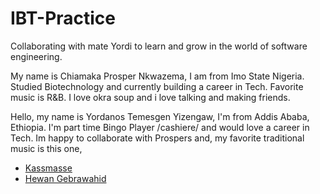 # IBT-Practice
Collaborating with mate Yordi to learn and grow in the world of software engineering. 

My name is Chiamaka Prosper Nkwazema, I am from Imo State Nigeria. 
Studied Biotechnology and currently building a career in Tech. 
Favorite music is R&B.
I love okra soup and i love talking and making friends.

Hello, my name is Yordanos Temesgen Yizengaw, I'm from Addis Ababa, Ethiopia. 
I'm part time Bingo Player /cashiere/ and would love a career in Tech.
Im happy to collaborate with Prospers and, my favorite traditional music is this one,
- [Kassmasse](https://www.youtube.com/watch?v=IcchYWg28LQ)
- [Hewan Gebrawahid](https://www.youtube.com/watch?v=OPoeRmTEqgc&list=PLy65qis52RcDM0Jl39060p5p_ZYdtq4ga) 